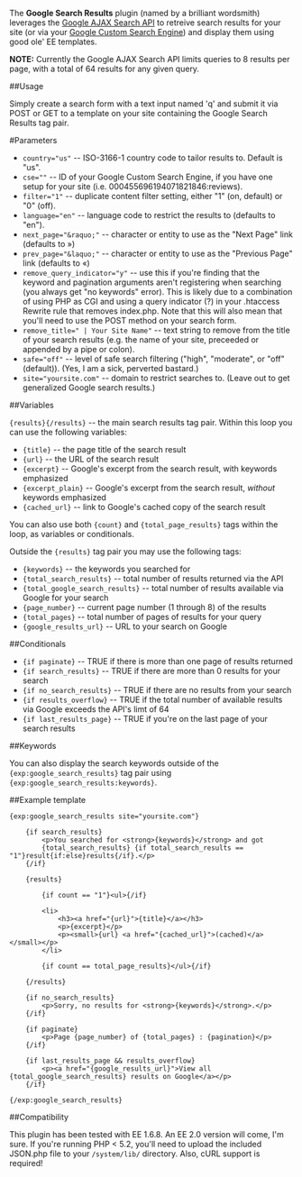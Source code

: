 The **Google Search Results** plugin (named by a brilliant wordsmith) leverages the [Google AJAX Search API](http://code.google.com/apis/ajaxsearch/) to retreive search results for your site (or via your [Google Custom Search Engine](http://www.google.com/cse/)) and display them using good ole' EE templates.

**NOTE:** Currently the Google AJAX Search API limits queries to 8 results per page, with a total of 64 results for any given query.

##Usage

Simply create a search form with a text input named 'q' and submit it via POST or GET to a template on your site containing the Google Search Results tag pair.

#Parameters

- `country="us"` -- ISO-3166-1 country code to tailor results to.  Default is "us".
- `cse=""` -- ID of your Google Custom Search Engine, if you have one setup for your site (i.e. 000455696194071821846:reviews).
- `filter="1"` -- duplicate content filter setting, either "1" (on, default) or "0" (off).
- `language="en"` -- language code to restrict the results to (defaults to "en").
- `next_page="&raquo;"` -- character or entity to use as the "Next Page" link (defaults to &raquo;)
- `prev_page="&laquo;"` -- character or entity to use as the "Previous Page" link (defaults to &laquo;)
- `remove_query_indicator="y"` -- use this if you're finding that the keyword and pagination arguments aren't registering when searching (you always get "no keywords" error). This is likely due to a combination of using PHP as CGI and using a query indicator (?) in your .htaccess Rewrite rule that removes index.php. Note that this will also mean that you'll need to use the POST method on your search form.
- `remove_title=" | Your Site Name"` -- text string to remove from the title of your search results (e.g. the name of your site, preceeded or appended by a pipe or colon).
- `safe="off"` -- level of safe search filtering ("high", "moderate", or "off" (default)). (Yes, I am a sick, perverted bastard.)
- `site="yoursite.com"` -- domain to restrict searches to. (Leave out to get generalized Google search results.)

##Variables

`{results}{/results}` -- the main search results tag pair. Within this loop you can use the following variables:

- `{title}` -- the page title of the search result
- `{url}` -- the URL of the search result
- `{excerpt}` -- Google's excerpt from the search result, with keywords emphasized
- `{excerpt_plain}` -- Google's excerpt from the search result, *without* keywords emphasized
- `{cached_url}` --  link to Google's cached copy of the search result

You can also use both `{count}` and `{total_page_results}` tags within the loop, as variables or conditionals.

Outside the `{results}` tag pair you may use the following tags:

- `{keywords}` -- the keywords you searched for
- `{total_search_results}` -- total number of results returned via the API
- `{total_google_search_results}` -- total number of results available via Google for your search
- `{page_number}` -- current page number (1 through 8) of the results
- `{total_pages}` -- total number of pages of results for your query
- `{google_results_url}` -- URL to your search on Google

##Conditionals

- `{if paginate}` -- TRUE if there is more than one page of results returned
- `{if search_results}` -- TRUE if there are more than 0 results for your search
- `{if no_search_results}` -- TRUE if there are no results from your search
- `{if results_overflow}` -- TRUE if the total number of available results via Google exceeds the API's limt of 64
- `{if last_results_page}` -- TRUE if you're on the last page of your search results

##Keywords

You can also display the search keywords outside of the `{exp:google_search_results}` tag pair using `{exp:google_search_results:keywords}`.

##Example template

	{exp:google_search_results site="yoursite.com"}
		
		{if search_results}
			<p>You searched for <strong>{keywords}</strong> and got 
			{total_search_results} {if total_search_results == "1"}result{if:else}results{/if}.</p>
		{/if}
			
		{results}
		
			{if count == "1"}<ul>{/if}
			
			<li>
				<h3><a href="{url}">{title}</a></h3>
				<p>{excerpt}</p>
				<p><small>{url} <a href="{cached_url}">(cached)</a></small></p>
			</li>
			
			{if count == total_page_results}</ul>{/if}
			
		{/results}
			
		{if no_search_results}
			<p>Sorry, no results for <strong>{keywords}</strong>.</p>
		{/if}
		
		{if paginate}
			<p>Page {page_number} of {total_pages} : {pagination}</p>
		{/if}
		
		{if last_results_page && results_overflow}
			<p><a href="{google_results_url}">View all {total_google_search_results} results on Google</a></p>
		{/if}
		
	{/exp:google_search_results}

##Compatibility

This plugin has been tested with EE 1.6.8.  An EE 2.0 version will come, I'm sure. If you're running PHP < 5.2, you'll need to upload the included JSON.php file to your `/system/lib/` directory. Also, cURL support is required!

